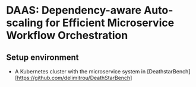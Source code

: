 # DAAS: Dependency-aware Auto-scaling for Efficient Microservice Workflow Orchestration

## Setup environment
* A Kubernetes cluster with the microservice system in [DeathstarBench][https://github.com/delimitrou/DeathStarBench]
